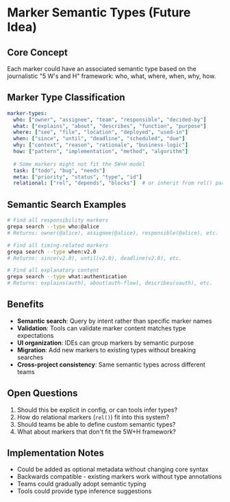 <!-- :ga:tldr marker semantic typing system for 5W+H framework -->
# Marker Semantic Types (Future Idea)

## Core Concept

Each marker could have an associated semantic type based on the journalistic "5 W's and H" framework: who, what, where, when, why, how.

## Marker Type Classification

```yaml
marker-types:
  who: ["owner", "assignee", "team", "responsible", "decided-by"]
  what: ["explains", "about", "describes", "function", "purpose"] 
  where: ["see", "file", "location", "deployed", "used-in"]
  when: ["since", "until", "deadline", "scheduled", "due"]
  why: ["context", "reason", "rationale", "business-logic"]
  how: ["pattern", "implementation", "method", "algorithm"]
  
  # Some markers might not fit the 5W+H model
  task: ["todo", "bug", "needs"]
  meta: ["priority", "status", "type", "id"]
  relational: ["rel", "depends", "blocks"]  # or inherit from rel() parameter
```

## Semantic Search Examples

```bash
# Find all responsibility markers
grepa search --type who:@alice
# Returns: owner(@alice), assignee(@alice), responsible(@alice), etc.

# Find all timing-related markers  
grepa search --type when:v2.0
# Returns: since(v2.0), until(v2.0), deadline(v2.0), etc.

# Find all explanatory content
grepa search --type what:authentication
# Returns: explains(auth), about(auth-flow), describes(oauth), etc.
```

## Benefits

- **Semantic search**: Query by intent rather than specific marker names
- **Validation**: Tools can validate marker content matches type expectations
- **UI organization**: IDEs can group markers by semantic purpose
- **Migration**: Add new markers to existing types without breaking searches
- **Cross-project consistency**: Same semantic types across different teams

## Open Questions

1. Should this be explicit in config, or can tools infer types?
2. How do relational markers (`rel()`) fit into this system?
3. Should teams be able to define custom semantic types?
4. What about markers that don't fit the 5W+H framework?

## Implementation Notes

- Could be added as optional metadata without changing core syntax
- Backwards compatible - existing markers work without type annotations
- Teams could gradually adopt semantic typing
- Tools could provide type inference suggestions